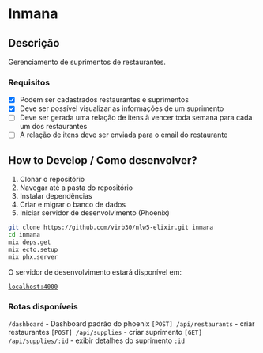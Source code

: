 # Inmana

## Descrição

Gerenciamento de suprimentos de restaurantes.

### Requisitos

- [x] Podem ser cadastrados restaurantes e suprimentos
- [x] Deve ser possível visualizar as informações de um suprimento
- [ ] Deve ser gerada uma relação de itens à vencer toda semana para cada um dos restaurantes
- [ ] A relação de itens deve ser enviada para o email do restaurante

## How to Develop / Como desenvolver?

1. Clonar o repositório
2. Navegar até a pasta do repositório
3. Instalar dependências
4. Criar e migrar o banco de dados
5. Iniciar servidor de desenvolvimento (Phoenix)

```bash
git clone https://github.com/virb30/nlw5-elixir.git inmana
cd inmana
mix deps.get
mix ecto.setup
mix phx.server
```

O servidor de desenvolvimento estará disponível em:

[`localhost:4000`](http://localhost:4000)

### Rotas disponíveis

`/dashboard` - Dashboard padrão do phoenix
`[POST] /api/restaurants` - criar restaurantes
`[POST] /api/supplies` - criar suprimento
`[GET] /api/supplies/:id` - exibir detalhes do suprimento `:id`
